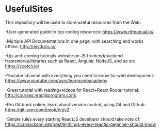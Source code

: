 # UsefulSites
This repository will be used to store useful resources from the Web. 


-User-generated guide to top coding resources: https://www.rtfmanual.io/ 

-Multiple API Documentations in one page, with searching and works offline: http://devdocs.io/

-Up-and-coming tutorials website on JS frontend/backend frameworks/libraries such as React, Angular, NodeJS, and so on: https://scotch.io/

-Youtube channel with everything you need to know for web development: https://www.youtube.com/user/learncodeacademy

-Great tutorial with reading+videos for React+React Router tutorial: http://courses.reactjsprogram.com/

-Pro Git book online, learn about version control, using Git and Github: https://git-scm.com/book/en/v2

-Simple rules every starting ReactJS developer should take note of: https://camjackson.net/post/9-things-every-reactjs-beginner-should-know
